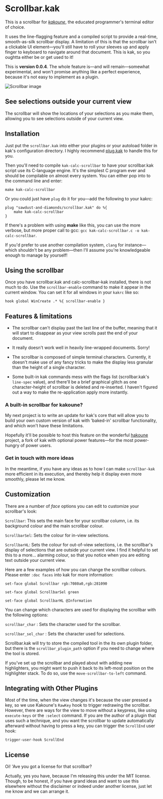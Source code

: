 # Scrollbar.kak

This is a scrollbar for [*kakoune*](https://github.com/mawww/kakoune), the educated programmer's terminal editor of choice.

It uses the line-flagging feature and a compiled script to provide a real-time, smooth-as-silk scrollbar display. A limitation of this is that the scrollbar isn't a clickable UI element—you'll still have to roll your sleeves up and apply finger to keyboard to navigate around that document. This is kak, so you oughtta either be or get used to it!

This is **version 0.0.4**. The whole feature is—and will remain—somewhat experimental, and won't promise anything like a perfect experience, because it's not easy to implement as a plugin.

![Scrollbar image](https://i.ibb.co/kSsjsVj/scrollbar.png)

## See selections outside your current view

The scrollbar will show the locations of your selections as you make them, allowing you to see selections outside of your current view.

## Installation

Just put the `scrollbar.kak` into either your plugins or your autoload folder in kak's configuration directory. I highly recommend [plug.kak](https://github.com/andreyorst/plug.kak) to handle this for you.

Then you'll need to compile `kak-calc-scrollbar` to have your scrollbar.kak script use its C-language engine.
It's the simplest C program ever and should be compilable on almost every system. You can either pop into to the command line and enter:

```
make kak-calc-scrollbar
```

Or you could just have `plug` do it for you—add the following to your kakrc:

```
plug "sawdust-and-diamonds/scrollbar.kak" do %{
    make kak-calc-scrollbar
}
```

If there's a problem with using **make** like this, you can use the more verbose, but more proper call to gcc: `gcc kak-calc-scrollbar.c -o kak-calc-scrollbar`.

If you'd prefer to use another compilation system, `clang` for instance—which shouldn't be any problem—then I'll assume you're knowledgeable enough to manage by yourself!

## Using the scrollbar

Once you have scrollbar.kak and calc-scrollbar-kak installed, there is not much to do. Use the `scrollbar-enable` command to make it appear in the current window. You can set it for all windows in your `kakrc` like so:

```
hook global WinCreate .* %{ scrollbar-enable }
```

## Features & limitations

* The scrollbar can't display past the last line of the buffer, meaning that it will start to disappear as your view scrolls past the end of your document.

* It really doesn't work well in heavily line-wrapped documents. Sorry! 

* The scrollbar is composed of simple terminal characters. Currently, it doesn't make use of any fancy tricks to make the display less granular than the height of a single character. 

* Some built-in kak commands mess with the flags list (scrollbar.kak's `line-spec` value), and there'll be a brief graphical glitch as one character-height of scrollbar is deleted and re-inserted. I haven't figured out a way to make the re-application apply more instantly.

### A built-in scrollbar for kakoune?

My next project is to write an update for kak's core that will allow you to build your own custom version of kak with 'baked-in' scrollbar functionality, and which won't have these limitations.

Hopefully it'll be possible to host this feature on the wonderful [hakoune](https://github.com/Delapouite/hakoune) project, a fork of kak with optional power features—for the most power-hungry of power users.

### Get in touch with more ideas

In the meantime, if you have any ideas as to how I can make `scrollbar-kak` more efficient in its execution, and thereby help it display even more smoothly, please let me know.

## Customization

There are a number of *face* options you can edit to customize your scrollbar's look:

`Scrollbar`: This sets the main face for your scrollbar column, i.e. its background colour and the main scrollbar colour.

`ScrollbarSel`: Sets the colour for in-view selections.

`ScrollbarHL`: Sets the colour for out-of-view selections, i.e. the scrollbar's display of selections that are outside your current view. I find it helpful to set this to a more... alarming colour, so that you notice when you are editing text outside your current view.

Here are a few examples of how you can change the scrollbar colours. Please enter `:doc faces` into kak for more information:

`set-face global Scrollbar rgb:7080a0,rgb:281090`

`set-face global ScrollbarSel green`

`set-face global ScrollbarHL @Information`

You can change which characters are used for displaying the scrollbar with the following options:

`scrollbar_char` : Sets the character used for the scrollbar.

`scrollbar_sel_char` : Sets the character used for selections.

Scrollbar.kak will try to store the compiled tool in the its own plugin folder, but there is the `scrollbar_plugin_path` option if you need to change where the tool is stored.

If you've set up the scrollbar and played about with adding new highlighters, you might want to push it back to its left-most position on the highlighter stack. To do so, use the `move-scrollbar-to-left` command.

## Integrating with Other Plugins

Most of the time, when the view changes it's because the user pressed a key, so we use Kakoune's `RawKey` hook to trigger redrawing the scrollbar. However, there are ways for the view to move without a keypress, like using `execute-keys` or the `:select` command. If you are the author of a plugin that uses such a technique, and you want the scrollbar to update automatically afterward without having to press a key, you can trigger the `ScrollEnd` user hook:

    trigger-user-hook ScrollEnd

## License

Oi! 'Ave you got a license for that scrollbar?

Actually, yes you have, because I'm releasing this under the MIT license. Though, to be honest, if you have grand ideas and want to use this elsewhere without the disclaimer or indeed under another license, just let me know and we can arrange it.
